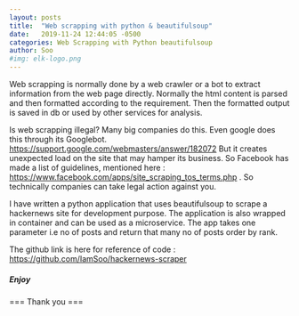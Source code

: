 ```yaml
---
layout: posts
title:  "Web scrapping with python & beautifulsoup"
date:   2019-11-24 12:44:05 -0500
categories: Web Scrapping with Python beautifulsoup
author: Soo
#img: elk-logo.png 
---
```

Web scrapping is normally done by a web crawler or a bot to extract information from the web page directly.
Normally the html content is parsed and then formatted according to the requirement. Then the formatted output is 
saved in db or used by other services for analysis.
  
Is web scrapping illegal?
    Many big companies do this. Even google does this through its Googlebot. https://support.google.com/webmasters/answer/182072
But it creates unexpected load on the site that may hamper its business. So Facebook has made a list of guidelines,
mentioned here : https://www.facebook.com/apps/site_scraping_tos_terms.php . So technically companies can take legal 
action against you.

I have written a python application that uses beautifulsoup to scrape a hackernews site for development purpose.
The application is also wrapped in container and can be used as a microservice. The app takes one parameter i.e no of posts
and return that many no of posts order by rank.

The github link is here for reference of code : https://github.com/IamSoo/hackernews-scraper

##### Enjoy


=== Thank you ===

